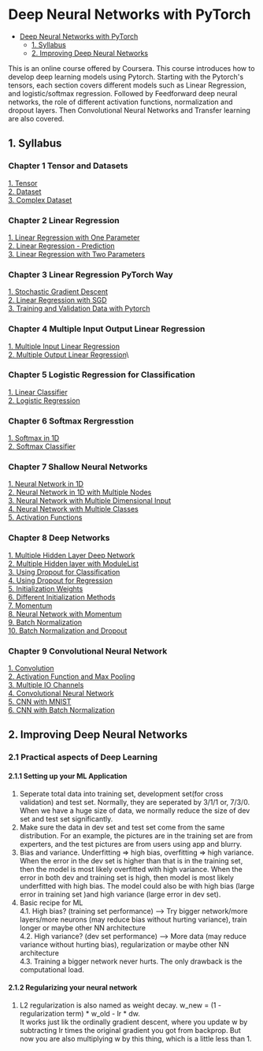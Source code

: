 # Deep Neural Networks with PyTorch
<!-- GFM-TOC -->
* [Deep Neural Networks with PyTorch](#Deep-Neural-Networks-with-PyTorch)
    * [1. Syllabus](#1-Syllabus)
    * [2. Improving Deep Neural Networks](#2-Improving-Deep-Neural-Networks)
<!-- GFM-TOC -->
This is an online course offered by Coursera. This course introduces how to develop deep learning models using Pytorch. 
Starting with the Pytorch's tensors, each section covers different models such as Linear Regression, and logistic/softmax regression.
Followed by Feedforward deep neural networks, the role of different activation functions, 
normalization and dropout layers. Then Convolutional Neural Networks and Transfer learning are also covered.

##  1. Syllabus
### Chapter 1 Tensor and Datasets
[1\. Tensor](https://github.com/yshiyi/Deep-Neural-Networks-with-PyTorch/blob/main/Chapter01_01Tensor.py
)\
[2\. Dataset](https://github.com/yshiyi/Deep-Neural-Networks-with-PyTorch/blob/main/Chapter01_02Dataset.py)\
[3\. Complex Dataset](https://github.com/yshiyi/Deep-Neural-Networks-with-PyTorch/blob/main/Chapter01_03Complex_Dataset.py)

### Chapter 2 Linear Regression
[1\. Linear Regression with One Parameter](https://github.com/yshiyi/Deep-Neural-Networks-with-PyTorch/blob/main/Chapter02_01LinearRegression_1P.py)\
[2\. Linear Regression - Prediction](https://github.com/yshiyi/Deep-Neural-Networks-with-PyTorch/blob/main/Chapter02_02LinearRegression.py)\
[3\. Linear Regression with Two Parameters](https://github.com/yshiyi/Deep-Neural-Networks-with-PyTorch/blob/main/Chapter02_03LinearRegression_2P.py)

### Chapter 3 Linear Regression PyTorch Way
[1\. Stochastic Gradient Descent](https://github.com/yshiyi/Deep-Neural-Networks-with-PyTorch/blob/main/Chapter03_01StochasticGradientDescent.py)\
[2\. Linear Regression with SGD](https://github.com/yshiyi/Deep-Neural-Networks-with-PyTorch/blob/main/Chapter03_02LR_SGD.py)\
[3\. Training and Validation Data with Pytorch](https://github.com/yshiyi/Deep-Neural-Networks-with-PyTorch/blob/main/Chapter03_03Validation.py)

### Chapter 4 Multiple Input Output Linear Regression
[1\. Multiple Input Linear Regression ](https://github.com/yshiyi/Deep-Neural-Networks-with-PyTorch/blob/main/Chapter04_01MultipleLR.py)\
[2\. Multiple Output Linear Regression](https://github.com/yshiyi/Deep-Neural-Networks-with-PyTorch/blob/main/Chapter04_02MultipleOutputLR.py)\

### Chapter 5 Logistic Regression for Classification
[1\. Linear Classifier](https://github.com/yshiyi/Deep-Neural-Networks-with-PyTorch/blob/main/Chapter05_01LinearClassifier.py)\
[2\. Logistic Regression](https://github.com/yshiyi/Deep-Neural-Networks-with-PyTorch/blob/main/Chapter05_02LogisticRegression.py)

### Chapter 6 Softmax Rergresstion
[1\. Softmax in 1D](https://github.com/yshiyi/Deep-Neural-Networks-with-PyTorch/blob/main/Chapter06_01Softmax1D.py)\
[2\. Softmax Classifier](https://github.com/yshiyi/Deep-Neural-Networks-with-PyTorch/blob/main/Chapter06_02SoftmaxClassifier.py)

### Chapter 7 Shallow Neural Networks
[1\. Neural Network in 1D](https://github.com/yshiyi/Deep-Neural-Networks-with-PyTorch/blob/main/Chapter07_01NN1D.py)\
[2\. Neural Network in 1D with Multiple Nodes](https://github.com/yshiyi/Deep-Neural-Networks-with-PyTorch/blob/main/Chapter07_02NN1D_MultiNode.py)\
[3\. Neural Network with Multiple Dimensional Input](https://github.com/yshiyi/Deep-Neural-Networks-with-PyTorch/blob/main/Chapter07_03NNMultiDim.py)\
[4\. Neural Network with Multiple Classes](https://github.com/yshiyi/Deep-Neural-Networks-with-PyTorch/blob/main/Chapter07_04NNMultiClass.py)\
[5\. Activation Functions](https://github.com/yshiyi/Deep-Neural-Networks-with-PyTorch/blob/main/Chapter07_05ActivationFunctions.py)

### Chapter 8 Deep Networks
[1\. Multiple Hidden Layer Deep Network](https://github.com/yshiyi/Deep-Neural-Networks-with-PyTorch/blob/main/Chapter08_01MultiLayer.py)\
[2\. Multiple Hidden layer with ModuleList](https://github.com/yshiyi/Deep-Neural-Networks-with-PyTorch/blob/main/Chapter08_02MultiLayer_ModuleList.py)\
[3\. Using Dropout for Classification](https://github.com/yshiyi/Deep-Neural-Networks-with-PyTorch/blob/main/Chapter08_03Dropout.py)\
[4\. Using Dropout for Regression](https://github.com/yshiyi/Deep-Neural-Networks-with-PyTorch/blob/main/Chapter08_04DropoutRegression.py)\
[5\. Initialization Weights](https://github.com/yshiyi/Deep-Neural-Networks-with-PyTorch/blob/main/Chapter08_05InitializationWeights.py)\
[6\. Different Initialization Methods](https://github.com/yshiyi/Deep-Neural-Networks-with-PyTorch/blob/main/Chapter08_06DifferentInitialization.py)\
[7\. Momentum](https://github.com/yshiyi/Deep-Neural-Networks-with-PyTorch/blob/main/Chapter08_07Momentum.py)\
[8\. Neural Network with Momentum](https://github.com/yshiyi/Deep-Neural-Networks-with-PyTorch/blob/main/Chapter08_08NNwithMomentum.py)\
[9\. Batch Normalization](https://github.com/yshiyi/Deep-Neural-Networks-with-PyTorch/blob/main/Chapter08_09BatchNormalization.py)\
[10\. Batch Normalization and Dropout](https://github.com/yshiyi/Deep-Neural-Networks-with-PyTorch/blob/main/Chapter08_10Batch%26Dropout.py)

### Chapter 9 Convolutional Neural Network
[1\. Convolution](https://github.com/yshiyi/Deep-Neural-Networks-with-PyTorch/blob/main/Chapter09_01Convolution.py)\
[2\. Activation Function and Max Pooling](https://github.com/yshiyi/Deep-Neural-Networks-with-PyTorch/blob/main/Chapter09_02ActFunc%26MaxPool.py)\
[3\. Multiple IO Channels](https://github.com/yshiyi/Deep-Neural-Networks-with-PyTorch/blob/main/Chapter09_03MultiIN%26MultiOUT.py)\
[4\. Convolutional Neural Network](https://github.com/yshiyi/Deep-Neural-Networks-with-PyTorch/blob/main/Chapter09_04CNN.py)\
[5\. CNN with MNIST](https://github.com/yshiyi/Deep-Neural-Networks-with-PyTorch/blob/main/Chapter09_05CNNwithMNIST.py)\
[6\. CNN with Batch Normalization](https://github.com/yshiyi/Deep-Neural-Networks-with-PyTorch/blob/main/Chapter09_06CNNwithBatchNormalization.py)


##  2. Improving Deep Neural Networks
### 2.1 Practical aspects of Deep Learning
####  2.1.1 Setting up your ML Application
1. Seperate total data into training set, development set(for cross validation) and test set. Normally, they are seperated by 3/1/1 or, 7/3/0. When we have a huge size of data, we normally reduce the size of dev set and test set significantly.
2. Make sure the data in dev set and test set come from the same distribution. For an example, the pictures are in the training set are from experters, and the test pictures are from users using app and blurry.
3. Bias and variance. Underfitting => high bias, overfitting => high variance.\
When the error in the dev set is higher than that is in the training set, then the model is most likely overfitted with high variance. When the error in both dev and training set is high, then model is most likely underfitted with high bias. The model could also be with high bias (large error in training set )and high variance (large error in dev set).
4. Basic recipe for ML\
   4.1. High bias? (training set performance)  -->  Try bigger network/more layers/more neurons (may reduce bias without hurting variance), train longer or maybe other NN architecture\
   4.2. High variance? (dev set performance)  -->  More data (may reduce variance without hurting bias), regularization or maybe other NN architecture\
   4.3. Training a bigger network never hurts. The only drawback is the computational load.

####  2.1.2 Regularizing your neural network
1. L2 regularization is also named as weight decay. w_new = (1 - regularization term) * w_old - lr * dw.\
   It works just lik the ordinally gradient descent, where you update w by subtracting lr times the original gradient you got from backprop. But now you are also multiplying w by this thing, which is a little less than 1.























